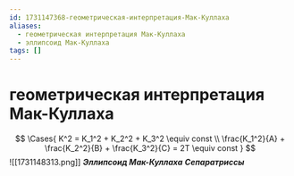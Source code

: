 ```yaml
---
id: 1731147368-геометрическая-интерпретация-Мак-Куллаха
aliases:
  - геометрическая интерпретация Мак-Куллаха
  - эллипсоид Мак-Куллаха
tags: []
---
```


# геометрическая интерпретация Мак-Куллаха
$$
\Cases{
K^2 = K_1^2 + K_2^2 + K_3^2 \equiv const \\
\frac{K_1^2}{A} + \frac{K_2^2}{B} + \frac{K_3^2}{C} = 2T \equiv const
}
$$
![[1731148313.png]]
***Эллипсоид Мак-Куллаха***
***Сепаратриссы***
